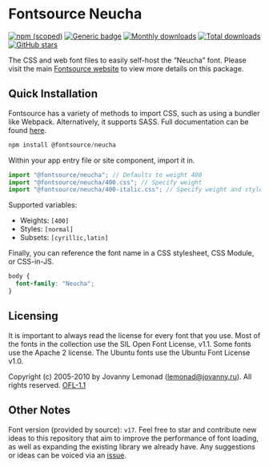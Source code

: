 # Fontsource Neucha

[![npm (scoped)](https://img.shields.io/npm/v/@fontsource/neucha?color=brightgreen)](https://www.npmjs.com/package/@fontsource/neucha) [![Generic badge](https://img.shields.io/badge/fontsource-passing-brightgreen)](https://github.com/fontsource/fontsource) [![Monthly downloads](https://badgen.net/npm/dm/@fontsource/neucha)](https://github.com/fontsource/fontsource) [![Total downloads](https://badgen.net/npm/dt/@fontsource/neucha)](https://github.com/fontsource/fontsource) [![GitHub stars](https://img.shields.io/github/stars/fontsource/fontsource.svg?style=social&label=Star)](https://github.com/fontsource/fontsource/stargazers)

The CSS and web font files to easily self-host the “Neucha” font. Please visit the main [Fontsource website](https://fontsource.org/fonts/neucha) to view more details on this package.

## Quick Installation

Fontsource has a variety of methods to import CSS, such as using a bundler like Webpack. Alternatively, it supports SASS. Full documentation can be found [here](https://fontsource.org/docs/getting-started/introduction).

```javascript
npm install @fontsource/neucha
```

Within your app entry file or site component, import it in.

```javascript
import "@fontsource/neucha"; // Defaults to weight 400
import "@fontsource/neucha/400.css"; // Specify weight
import "@fontsource/neucha/400-italic.css"; // Specify weight and style

```

Supported variables:
- Weights: `[400]`
- Styles: `[normal]`
- Subsets: `[cyrillic,latin]`

Finally, you can reference the font name in a CSS stylesheet, CSS Module, or CSS-in-JS.

```css
body {
  font-family: "Neucha";
}
```

## Licensing
It is important to always read the license for every font that you use.
Most of the fonts in the collection use the SIL Open Font License, v1.1. Some fonts use the Apache 2 license. The Ubuntu fonts use the Ubuntu Font License v1.0.

Copyright (c) 2005-2010 by Jovanny Lemonad (lemonad@jovanny.ru). All rights reserved.
[OFL-1.1](http://scripts.sil.org/OFL)

## Other Notes
Font version (provided by source): `v17`.
Feel free to star and contribute new ideas to this repository that aim to improve the performance of font loading, as well as expanding the existing library we already have. Any suggestions or ideas can be voiced via an [issue](https://github.com/fontsource/fontsource/issues).